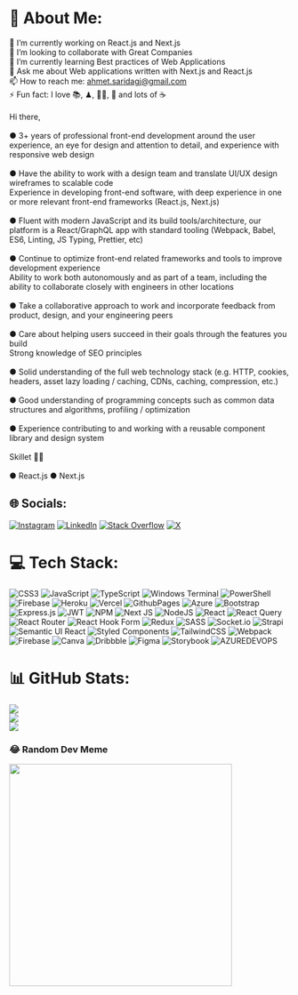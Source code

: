 # 💫 About Me:
🔭 I’m currently working on React.js and Next.js<br>👯 I’m looking to collaborate with Great Companies<br>🌱 I’m currently learning Best practices of Web Applications <br>💬 Ask me about Web applications written with Next.js and React.js<br>📫 How to reach me: ahmet.saridagj@gmail.com<br>⚡ Fun fact: I love 📚, ♟, 🚴🏻, 🎹 and lots of ☕<br><br>Hi there,<br><br>● 3+ years of professional front-end development around the user experience, an eye for design and attention to detail, and experience with responsive web design<br><br>● Have the ability to work with a design team and translate UI/UX design wireframes to scalable code<br>Experience in developing front-end software, with deep experience in one or more relevant front-end frameworks (React.js, Next.js)<br><br>● Fluent with modern JavaScript and its build tools/architecture, our platform is a React/GraphQL app with standard tooling (Webpack, Babel, ES6, Linting, JS Typing, Prettier, etc)<br><br>● Continue to optimize front-end related frameworks and tools to improve development experience<br>Ability to work both autonomously and as part of a team, including the ability to collaborate closely with engineers in other locations<br><br>● Take a collaborative approach to work and incorporate feedback from product, design, and your engineering peers<br><br>● Care about helping users succeed in their goals through the features you build<br>Strong knowledge of SEO principles<br><br>● Solid understanding of the full web technology stack (e.g. HTTP, cookies, headers, asset lazy loading / caching, CDNs, caching, compression, etc.)<br><br>● Good understanding of programming concepts such as common data structures and algorithms, profiling / optimization<br><br>● Experience contributing to and working with a reusable component library and design system<br><br>Skillet 🦸‍♂️<br><br>● React.js ● Next.js


## 🌐 Socials:
[![Instagram](https://img.shields.io/badge/Instagram-%23E4405F.svg?logo=Instagram&logoColor=white)](https://instagram.com/utopyasz) [![LinkedIn](https://img.shields.io/badge/LinkedIn-%230077B5.svg?logo=linkedin&logoColor=white)](https://linkedin.com/in/ahmet-saridag) [![Stack Overflow](https://img.shields.io/badge/-Stackoverflow-FE7A16?logo=stack-overflow&logoColor=white)](https://stackoverflow.com/users/14306172) [![X](https://img.shields.io/badge/X-black.svg?logo=X&logoColor=white)](https://x.com/AhmetSarda8) 

# 💻 Tech Stack:
![CSS3](https://img.shields.io/badge/css3-%231572B6.svg?style=for-the-badge&logo=css3&logoColor=white) ![JavaScript](https://img.shields.io/badge/javascript-%23323330.svg?style=for-the-badge&logo=javascript&logoColor=%23F7DF1E) ![TypeScript](https://img.shields.io/badge/typescript-%23007ACC.svg?style=for-the-badge&logo=typescript&logoColor=white) ![Windows Terminal](https://img.shields.io/badge/Windows%20Terminal-%234D4D4D.svg?style=for-the-badge&logo=windows-terminal&logoColor=white) ![PowerShell](https://img.shields.io/badge/PowerShell-%235391FE.svg?style=for-the-badge&logo=powershell&logoColor=white) ![Firebase](https://img.shields.io/badge/firebase-%23039BE5.svg?style=for-the-badge&logo=firebase) ![Heroku](https://img.shields.io/badge/heroku-%23430098.svg?style=for-the-badge&logo=heroku&logoColor=white) ![Vercel](https://img.shields.io/badge/vercel-%23000000.svg?style=for-the-badge&logo=vercel&logoColor=white) ![GithubPages](https://img.shields.io/badge/github%20pages-121013?style=for-the-badge&logo=github&logoColor=white) ![Azure](https://img.shields.io/badge/azure-%230072C6.svg?style=for-the-badge&logo=microsoftazure&logoColor=white) ![Bootstrap](https://img.shields.io/badge/bootstrap-%238511FA.svg?style=for-the-badge&logo=bootstrap&logoColor=white) ![Express.js](https://img.shields.io/badge/express.js-%23404d59.svg?style=for-the-badge&logo=express&logoColor=%2361DAFB) ![JWT](https://img.shields.io/badge/JWT-black?style=for-the-badge&logo=JSON%20web%20tokens) ![NPM](https://img.shields.io/badge/NPM-%23CB3837.svg?style=for-the-badge&logo=npm&logoColor=white) ![Next JS](https://img.shields.io/badge/Next-black?style=for-the-badge&logo=next.js&logoColor=white) ![NodeJS](https://img.shields.io/badge/node.js-6DA55F?style=for-the-badge&logo=node.js&logoColor=white) ![React](https://img.shields.io/badge/react-%2320232a.svg?style=for-the-badge&logo=react&logoColor=%2361DAFB) ![React Query](https://img.shields.io/badge/-React%20Query-FF4154?style=for-the-badge&logo=react%20query&logoColor=white) ![React Router](https://img.shields.io/badge/React_Router-CA4245?style=for-the-badge&logo=react-router&logoColor=white) ![React Hook Form](https://img.shields.io/badge/React%20Hook%20Form-%23EC5990.svg?style=for-the-badge&logo=reacthookform&logoColor=white) ![Redux](https://img.shields.io/badge/redux-%23593d88.svg?style=for-the-badge&logo=redux&logoColor=white) ![SASS](https://img.shields.io/badge/SASS-hotpink.svg?style=for-the-badge&logo=SASS&logoColor=white) ![Socket.io](https://img.shields.io/badge/Socket.io-black?style=for-the-badge&logo=socket.io&badgeColor=010101) ![Strapi](https://img.shields.io/badge/strapi-%232E7EEA.svg?style=for-the-badge&logo=strapi&logoColor=white) ![Semantic UI React](https://img.shields.io/badge/Semantic%20UI%20React-%2335BDB2.svg?style=for-the-badge&logo=SemanticUIReact&logoColor=white) ![Styled Components](https://img.shields.io/badge/styled--components-DB7093?style=for-the-badge&logo=styled-components&logoColor=white) ![TailwindCSS](https://img.shields.io/badge/tailwindcss-%2338B2AC.svg?style=for-the-badge&logo=tailwind-css&logoColor=white) ![Webpack](https://img.shields.io/badge/webpack-%238DD6F9.svg?style=for-the-badge&logo=webpack&logoColor=black) ![Firebase](https://img.shields.io/badge/Firebase-039BE5?style=for-the-badge&logo=Firebase&logoColor=white) ![Canva](https://img.shields.io/badge/Canva-%2300C4CC.svg?style=for-the-badge&logo=Canva&logoColor=white) ![Dribbble](https://img.shields.io/badge/Dribbble-EA4C89?style=for-the-badge&logo=dribbble&logoColor=white) ![Figma](https://img.shields.io/badge/figma-%23F24E1E.svg?style=for-the-badge&logo=figma&logoColor=white) ![Storybook](https://img.shields.io/badge/-Storybook-FF4785?style=for-the-badge&logo=storybook&logoColor=white) ![AZUREDEVOPS](https://img.shields.io/badge/azuredevops-0078D7.svg?style=for-the-badge&logo=azuredevops&logoColor=white&color=%230078D7)
# 📊 GitHub Stats:
![](https://github-readme-stats.vercel.app/api?username=ahmet-saridag&theme=dark&hide_border=true&include_all_commits=false&count_private=true)<br/>
![](https://github-readme-streak-stats.herokuapp.com/?user=ahmet-saridag&theme=dark&hide_border=true)<br/>
![](https://github-readme-stats.vercel.app/api/top-langs/?username=ahmet-saridag&theme=dark&hide_border=true&include_all_commits=false&count_private=true&layout=compact)

### 😂 Random Dev Meme
<img src='https://randommeme-five.vercel.app/' style="height: 400px;"/>


